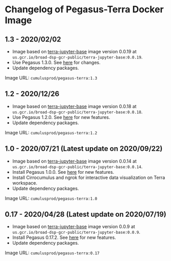 # Changelog of Pegasus-Terra Docker Image

## 1.3 - 2020/02/02

* Image based on [terra-jupyter-base](https://github.com/DataBiosphere/terra-docker/tree/master/terra-jupyter-base) image version 0.0.19 at ``us.gcr.io/broad-dsp-gcr-public/terra-jupyter-base:0.0.19``.
* Use Pegasus 1.3.0. See [here](https://pegasus.readthedocs.io/en/stable/release_notes.html#version-1-3) for changes.
* Update dependency packages.

Image URL: ``cumulusprod/pegasus-terra:1.3``

## 1.2 - 2020/12/26

* Image based on [terra-jupyter-base](https://github.com/DataBiosphere/terra-docker/tree/master/terra-jupyter-base) image version 0.0.18 at ``us.gcr.io/broad-dsp-gcr-public/terra-jupyter-base:0.0.18``.
* Use Pegasus 1.2.0. See [here](https://pegasus.readthedocs.io/en/stable/release_notes.html#version-1-2) for new features.
* Update dependency packages.

Image URL: ``cumulusprod/pegasus-terra:1.2``

## 1.0 - 2020/07/21 (Latest update on 2020/09/22)

* Image based on [terra-jupyter-base](https://github.com/DataBiosphere/terra-docker/tree/master/terra-jupyter-base) image version 0.0.14 at ``us.gcr.io/broad-dsp-gcr-public/terra-jupyter-base:0.0.14``.
* Install Pegasus 1.0.0. See [here](https://pegasus.readthedocs.io/en/stable/release_notes.html#version-1-0) for new features.
* Install Cirrocumulus and ngrok for interactive data visualization on Terra workspace.
* Update dependency packages.

Image URL: ``cumulusprod/pegasus-terra:1.0``

## 0.17 - 2020/04/28 (Latest update on 2020/07/19)

* Image based on [terra-jupyter-base](https://github.com/DataBiosphere/terra-docker/tree/master/terra-jupyter-base) image version 0.0.9 at ``us.gcr.io/broad-dsp-gcr-public/terra-jupyter-base:0.0.9``.
* Install Pegasus 0.17.2. See [here](https://pegasus.readthedocs.io/en/0.x/) for new features.
* Update dependency packages.

Image URL: ``cumulusprod/pegasus-terra:0.17``
